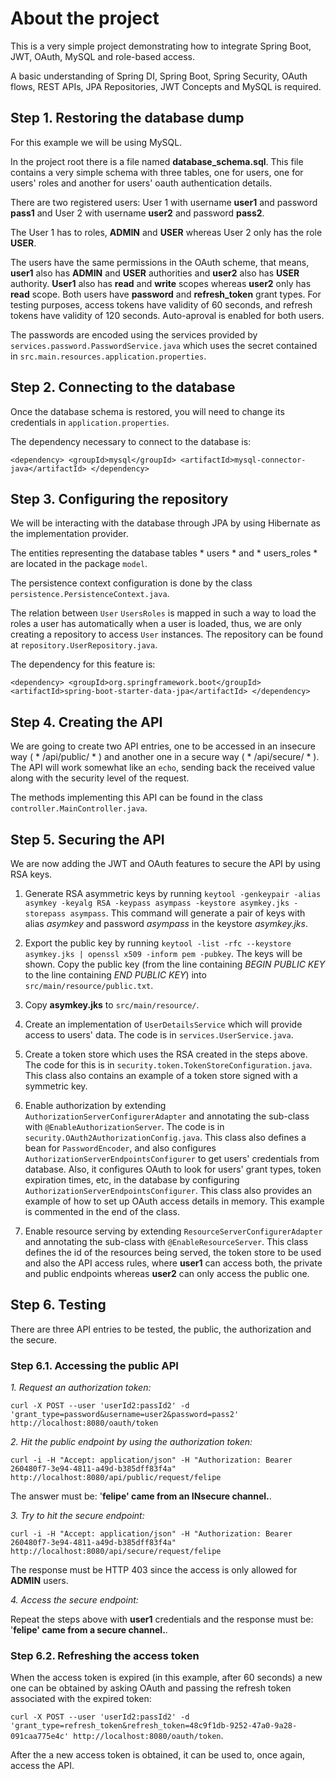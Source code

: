 # About the project

This is a very simple project demonstrating how to integrate Spring Boot, JWT, OAuth, MySQL and role-based access. 

A basic understanding of Spring DI, Spring Boot, Spring Security, OAuth flows, REST APIs, JPA Repositories, JWT Concepts and MySQL is required.

## Step 1. Restoring the database dump

For this example we will be using MySQL.

In the project root there is a file named **database_schema.sql**. This file contains a very simple schema with three tables, one for users, one for users' roles and another for users' oauth authentication details. 

There are two registered users: User 1 with username **user1** and password **pass1** and User 2 with username **user2** and password **pass2**.

The User 1 has to roles, **ADMIN** and **USER** whereas User 2 only has the role **USER**.

The users have the same permissions in the OAuth scheme, that means, **user1** also has **ADMIN** and **USER** authorities and **user2** also has **USER** authority. **User1** also has **read** and **write** scopes whereas **user2** only has **read** scope. Both users have **password** and **refresh_token** grant types. For testing purposes, access tokens have validity of 60 seconds, and refresh tokens have validity of 120 seconds. Auto-aproval is enabled for both users.

The passwords are encoded using the services provided by `services.password.PasswordService.java` which uses the secret contained in `src.main.resources.application.properties`.


## Step 2. Connecting to the database

Once the database schema is restored, you will need to change its credentials in `application.properties`.

The dependency necessary to connect to the database is:

`
		<dependency>
			<groupId>mysql</groupId>
			<artifactId>mysql-connector-java</artifactId>
		</dependency>
`


## Step 3. Configuring the repository

We will be interacting with the database through JPA by using Hibernate as the implementation provider.

The entities representing the database tables * users * and * users_roles * are located in the package `model`.

The persistence context configuration is done by the class `persistence.PersistenceContext.java`.

The relation between `User` `UsersRoles` is mapped in such a way to load the roles a user has automatically when a user is loaded, thus, we are only creating a repository to access `User` instances. The repository can be found at `repository.UserRepository.java`.  
 
The dependency for this feature is:
 
`
		<dependency>
			<groupId>org.springframework.boot</groupId>
			<artifactId>spring-boot-starter-data-jpa</artifactId>
		</dependency>
`


## Step 4. Creating the API

We are going to create two API entries, one to be accessed in an insecure way ( * /api/public/ * ) and another one in a secure way ( * /api/secure/ * ). The API will work somewhat like an `echo`,  sending back the received value along with the security level of the request.

The methods implementing this API can be found in the class `controller.MainController.java`. 


## Step 5. Securing the API

We are now adding the JWT and OAuth features to secure the API by using RSA keys. 

1. Generate RSA asymmetric keys by running `keytool -genkeypair -alias asymkey -keyalg RSA -keypass asympass -keystore asymkey.jks -storepass asympass`. This command will generate a pair of keys with alias *asymkey* and password *asympass* in the keystore *asymkey.jks*.

2. Export the public key by running `keytool -list -rfc --keystore asymkey.jks | openssl x509 -inform pem -pubkey`. The keys will be shown. Copy the public key (from the line containing *BEGIN PUBLIC KEY* to the line containing *END PUBLIC KEY*) into `src/main/resource/public.txt`.

3. Copy **asymkey.jks** to `src/main/resource/`.

4. Create an implementation of `UserDetailsService` which will provide access to users' data. The code is in `services.UserService.java`.

5. Create a token store which uses the RSA created in the steps above. The code for this is in `security.token.TokenStoreConfiguration.java`. This class also contains an example of a token store signed with a symmetric key.

6. Enable authorization by extending `AuthorizationServerConfigurerAdapter` and annotating the sub-class with `@EnableAuthorizationServer`. The code is in `security.OAuth2AuthorizationConfig.java`. This class also defines a bean for `PasswordEncoder`, and also configures `AuthorizationServerEndpointsConfigurer` to get users' credentials from database. Also, it configures OAuth to look for users' grant types, token expiration times, etc, in the database by configuring `AuthorizationServerEndpointsConfigurer`. This class also provides an example of how to set up OAuth access details in memory. This example is commented in the end of the class.

7. Enable resource serving by extending `ResourceServerConfigurerAdapter` and annotating the sub-class with `@EnableResourceServer`. This class defines the id of the resources being served, the token store to be used and also the API access rules, where **user1** can access both, the private and public endpoints whereas **user2** can only access the public one.

## Step 6. Testing

There are three API entries to be tested, the public, the authorization and the secure.

### Step 6.1. Accessing the public API

*1. Request an authorization token:*

`curl -X POST --user 'userId2:passId2' -d 'grant_type=password&username=user2&password=pass2' http://localhost:8080/oauth/token`

*2. Hit the public endpoint by using the authorization token:*

`curl -i -H "Accept: application/json" -H "Authorization: Bearer 260480f7-3e94-4811-a49d-b385dff83f4a" http://localhost:8080/api/public/request/felipe`

The answer must be: '**felipe' came from an INsecure channel.**.

*3. Try to hit the secure endpoint:*

`curl -i -H "Accept: application/json" -H "Authorization: Bearer 260480f7-3e94-4811-a49d-b385dff83f4a" http://localhost:8080/api/secure/request/felipe`

The response must be HTTP 403 since the access is only allowed for **ADMIN** users.

*4. Access the secure endpoint:*

Repeat the steps above with **user1** credentials and the response must be: '**felipe' came from a secure channel.**.


### Step 6.2. Refreshing the access token

When the access token is expired (in this example, after 60 seconds) a new one can be obtained by asking OAuth and passing the refresh token associated with the expired token:

`curl -X POST --user 'userId2:passId2' -d 'grant_type=refresh_token&refresh_token=48c9f1db-9252-47a0-9a28-091caa775e4c' http://localhost:8080/oauth/token`.

After the a new access token is obtained, it can be used to, once again, access the API.